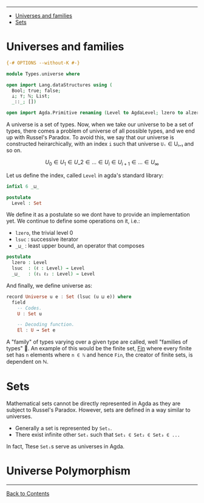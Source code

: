 <!-- START doctoc generated TOC please keep comment here to allow auto update -->
<!-- DON'T EDIT THIS SECTION, INSTEAD RE-RUN doctoc TO UPDATE -->
****

- [Universes and families](#universes-and-families)
- [Sets](#sets)

<!-- END doctoc generated TOC please keep comment here to allow auto update -->


# Universes and families

```agda
{-# OPTIONS --without-K #-}

module Types.universe where

open import Lang.dataStructures using (
  Bool; true; false;
  ⊥; ⊤; ℕ; List;
  _::_; [])

open import Agda.Primitive renaming (Level to AgdaLevel; lzero to alzero; lsuc to alsuc; _⊔_ to _⊔⊔_)
```

A universe is a set of types. Now, when we take our universe to be a set of types, there comes a problem of universe of all possible types, and we end up with Russel's Paradox. To avoid this, we say that our universe is constructed heirarchically, with an index `i` such that universe `Uᵢ` ∈ Uᵢ₊₁ and so on.


$$
U_{0} \in U_{1} \in U\_{2} \in ... \in U_{i} \in U_{i+1}  \in ... \in U_{\infty}
$$

Let us define the index, called `Level` in agda's standard library:

```agda
infixl 6 _⊔_

postulate
  Level : Set
```

We define it as a postulate so we dont have to provide an implementation yet. We continue to define some operations on it, i.e.:

- `lzero`, the trivial level 0
- `lsuc` : successive iterator
- `_⊔_` : least upper bound, an operator that composes

```agda
postulate
  lzero : Level
  lsuc  : (ℓ : Level) → Level
  _⊔_   : (ℓ₁ ℓ₂ : Level) → Level
```

And finally, we define universe as:

```haskell
record Universe u e : Set (lsuc (u ⊔ e)) where
  field
    -- Codes.
    U : Set u

    -- Decoding function.
    El : U → Set e
```

A "family" of types varying over a given type are called, well "families of types" :grimacing:. An example of this would be the finite set, [Fin](./dataStructures.html#finite-sequences) where every finite set has `n` elements where `n ∈ ℕ` and hence `Fin`, the creator of finite sets, is dependent on ℕ.

# Sets

Mathematical sets cannot be directly represented in Agda as they are subject to Russel's Paradox. However, sets are defined in a way similar to universes.

- Generally a set is represented by `Set₁`.
- There exist infinite other `Setᵢ` such that `Set₁ ∈ Set₂ ∈ Set₃ ∈ ...`

In fact, Ttese `Setᵢ`s serve as universes in Agda.

# Universe Polymorphism




****
[Back to Contents](./contents.html)


